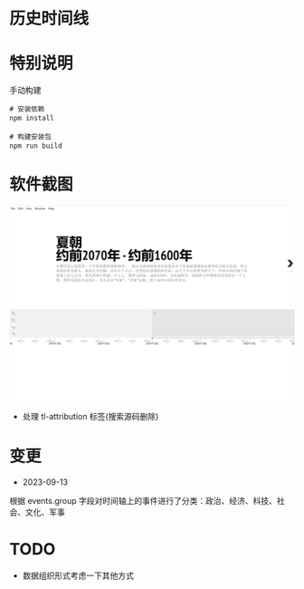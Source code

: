# 历史时间线

# 特别说明
手动构建
```shell
# 安装依赖
npm install

# 构建安装包
npm run build
```

# 软件截图
![alt 截图1](./source/1.png)

- 处理 tl-attribution 标签(搜索源码删除)

# 变更
- 2023-09-13

根据 events.group 字段对时间轴上的事件进行了分类：政治、经济、科技、社会、文化、军事

# TODO
- 数据组织形式考虑一下其他方式
